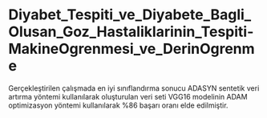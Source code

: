 # Diyabet_Tespiti_ve_Diyabete_Bagli_Olusan_Goz_Hastaliklarinin_Tespiti-MakineOgrenmesi_ve_DerinOgrenme

Gerçekleştirilen çalışmada en iyi sınıflandırma sonucu ADASYN sentetik veri artırma yöntemi kullanılarak oluşturulan veri seti VGG16 modelinin ADAM optimizasyon yöntemi kullanılarak %86 başarı oranı elde edilmiştir.
